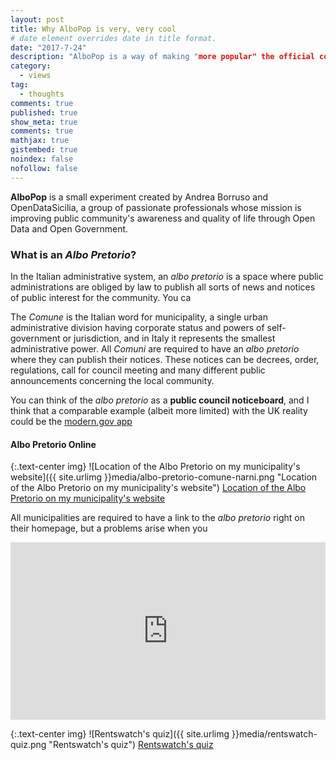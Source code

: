 ```yaml
---
layout: post
title: Why AlboPop is very, very cool
# date element overrides date in title format.
date: "2017-7-24"
description: "AlboPop is a way of making "more popular" the official council board of Italian public administrations, often buried behind old and closed web services."
category:
  - views
tag:
  - thoughts
comments: true
published: true
show_meta: true
comments: true
mathjax: true
gistembed: true
noindex: false
nofollow: false
---
```


**AlboPop** is a small experiment created by Andrea Borruso and OpenDataSicilia, a group of passionate professionals whose mission is improving public community's awareness and quality of life through Open Data and Open Government.

<!--more-->

### What is an *Albo Pretorio*?

In the Italian administrative system, an *albo pretorio* is a space where public administrations are obliged by law to publish all sorts of news and notices of public interest for the community. You ca

The *Comune* is the Italian word for municipality, a single urban administrative division having corporate status and powers of self-government or jurisdiction, and in Italy it represents the smallest administrative power. All *Comuni* are required to have an *albo pretorio* where they can publish their notices. These notices can be decrees, order, regulations, call for council meeting and many different public announcements concerning the local community.

You can think of the *albo pretorio* as a **public council noticeboard**, and I think that a comparable example (albeit more limited) with the UK reality could be the [modern.gov app](https://play.google.com/store/apps/details?id=uk.co.moderngov.modgov&feature=search_result#?t=W251bGwsMSwyLDEsInVrLmNvLm1vZGVybmdvdi5tb2Rnb3YiXQ)

#### Albo Pretorio Online

{:.text-center img}
![Location of the Albo Pretorio on my municipality's website]({{ site.urlimg }}media/albo-pretorio-comune-narni.png "Location of the Albo Pretorio on my municipality's website") [Location of the Albo Pretorio on my municipality's website](http://www.comune.narni.tr.it/)

All municipalities are required to have a link to the *albo pretorio* right on their homepage, but a problems arise when you

<style>.embed-container { position: relative; padding-bottom: 56.25%; height: 0; overflow: hidden; max-width: 100%; } .embed-container iframe, .embed-container object, .embed-container embed { position: absolute; top: 0; left: 0; width: 100%; height: 100%; }</style><div class='embed-container'><iframe src='https://www.youtube.com/embed/_a7g69kXn_o' frameborder='0' allowfullscreen></iframe></div>

{:.text-center img}
![Rentswatch's quiz]({{ site.urlimg }}media/rentswatch-quiz.png "Rentswatch's quiz") [Rentswatch's quiz](http://www.rentswatch.com/#!/quiz/)
